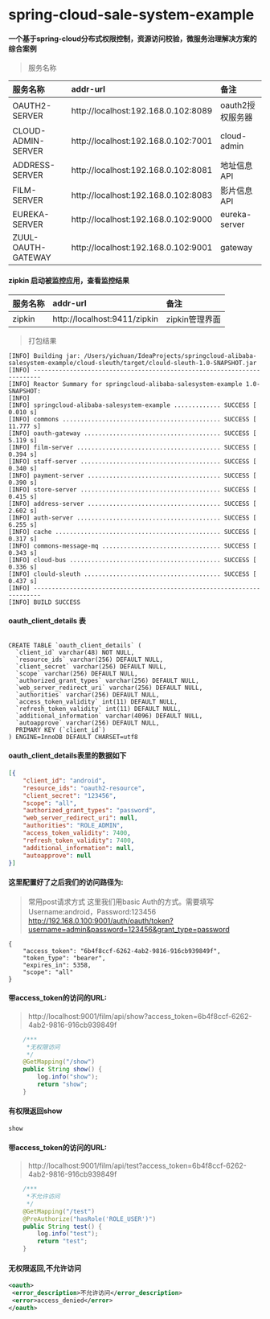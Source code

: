# spring-cloud-sale-system-example

#### 一个基于spring-cloud分布式权限控制，资源访问校验，微服务治理解决方案的综合案例

> 服务名称

| 服务名称 | addr-url | 备注 |
| :-----| :---- | :---- |
| OAUTH2-SERVER | http://localhost:192.168.0.102:8089 |oauth2授权服务器|
| CLOUD-ADMIN-SERVER | http://localhost:192.168.0.102:7001 | cloud-admin |
| ADDRESS-SERVER | http://localhost:192.168.0.102:8081 |地址信息API|
| FILM-SERVER | http://localhost:192.168.0.102:8083 |影片信息API|
| EUREKA-SERVER | http://localhost:192.168.0.102:9000 | eureka-server|
| ZUUL-OAUTH-GATEWAY | http://localhost:192.168.0.102:9001 | gateway|


#### zipkin 启动被监控应用，查看监控结果

| 服务名称 | addr-url | 备注 |
| :-----| :---- | :---- |
| zipkin | http://localhost:9411/zipkin |zipkin管理界面|

>打包结果
```text
[INFO] Building jar: /Users/yichuan/IdeaProjects/springcloud-alibaba-salesystem-example/cloud-sleuth/target/clould-sleuth-1.0-SNAPSHOT.jar
[INFO] ------------------------------------------------------------------------
[INFO] Reactor Summary for springcloud-alibaba-salesystem-example 1.0-SNAPSHOT:
[INFO] 
[INFO] springcloud-alibaba-salesystem-example ............. SUCCESS [  0.010 s]
[INFO] commons ............................................ SUCCESS [ 11.777 s]
[INFO] oauth-gateway ...................................... SUCCESS [  5.119 s]
[INFO] film-server ........................................ SUCCESS [  0.394 s]
[INFO] staff-server ....................................... SUCCESS [  0.340 s]
[INFO] payment-server ..................................... SUCCESS [  0.390 s]
[INFO] store-server ....................................... SUCCESS [  0.415 s]
[INFO] address-server ..................................... SUCCESS [  2.602 s]
[INFO] auth-server ........................................ SUCCESS [  6.255 s]
[INFO] cache .............................................. SUCCESS [  0.317 s]
[INFO] commons-message-mq ................................. SUCCESS [  0.343 s]
[INFO] cloud-bus .......................................... SUCCESS [  0.336 s]
[INFO] clould-sleuth ...................................... SUCCESS [  0.437 s]
[INFO] ------------------------------------------------------------------------
[INFO] BUILD SUCCESS

```

#### oauth_client_details 表
```mysql

CREATE TABLE `oauth_client_details` (
  `client_id` varchar(48) NOT NULL,
  `resource_ids` varchar(256) DEFAULT NULL,
  `client_secret` varchar(256) DEFAULT NULL,
  `scope` varchar(256) DEFAULT NULL,
  `authorized_grant_types` varchar(256) DEFAULT NULL,
  `web_server_redirect_uri` varchar(256) DEFAULT NULL,
  `authorities` varchar(256) DEFAULT NULL,
  `access_token_validity` int(11) DEFAULT NULL,
  `refresh_token_validity` int(11) DEFAULT NULL,
  `additional_information` varchar(4096) DEFAULT NULL,
  `autoapprove` varchar(256) DEFAULT NULL,
  PRIMARY KEY (`client_id`)
) ENGINE=InnoDB DEFAULT CHARSET=utf8
``` 
#### oauth_client_details表里的数据如下
```json
[{
	"client_id": "android",
	"resource_ids": "oauth2-resource",
	"client_secret": "123456",
	"scope": "all",
	"authorized_grant_types": "password",
	"web_server_redirect_uri": null,
	"authorities": "ROLE_ADMIN",
	"access_token_validity": 7400,
	"refresh_token_validity": 7400,
	"additional_information": null,
	"autoapprove": null
}]
```

#### 这里配置好了之后我们的访问路径为:
> 常用post请求方式
> 这里我们用basic Auth的方式。需要填写Username:android，Password:123456
> http://192.168.0.100:9001/auth/oauth/token?username=admin&password=123456&grant_type=password

```text
{
    "access_token": "6b4f8ccf-6262-4ab2-9816-916cb939849f",
    "token_type": "bearer",
    "expires_in": 5358,
    "scope": "all"
}
```
#### 带access_token的访问的URL:

> http://localhost:9001/film/api/show?access_token=6b4f8ccf-6262-4ab2-9816-916cb939849f
```java
    /***
     *无权限访问
     */
    @GetMapping("/show")
    public String show() {
        log.info("show");
        return "show";
    }
```
#### 有权限返回show

```text
show
```
#### 带access_token的访问的URL:

>http://localhost:9001/film/api/test?access_token=6b4f8ccf-6262-4ab2-9816-916cb939849f

```java
    /***
     *不允许访问
     */
    @GetMapping("/test")
    @PreAuthorize("hasRole('ROLE_USER')")
    public String test() {
        log.info("test");
        return "test";
    }
```
#### 无权限返回,不允许访问

```xml
<oauth>
 <error_description>不允许访问</error_description>
 <error>access_denied</error>
</oauth>
```
